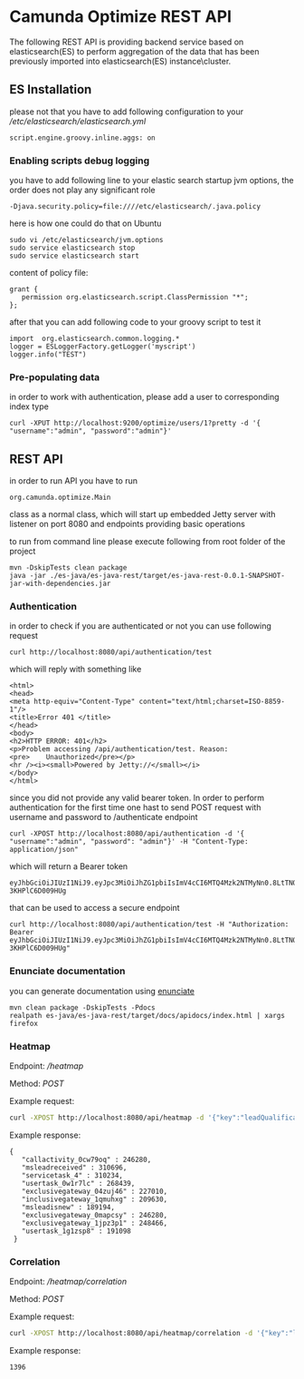 # Camunda Optimize REST API

The following REST API is providing backend service based on elasticsearch(ES) to perform aggregation of the 
data that has been previously imported into elasticsearch(ES) instance\cluster. 

## ES Installation 

please not that you have to add following configuration to your _/etc/elasticsearch/elasticsearch.yml_

```
script.engine.groovy.inline.aggs: on
```

### Enabling scripts debug logging

you have to add following line to your elastic search startup jvm options, the order does not play any 
significant role

```
-Djava.security.policy=file:////etc/elasticsearch/.java.policy
```

here is how one could do that on Ubuntu 

```
sudo vi /etc/elasticsearch/jvm.options
sudo service elasticsearch stop
sudo service elasticsearch start
```

content of policy file: 

```
grant {
   permission org.elasticsearch.script.ClassPermission "*";
};
```

after that you can add following code to your groovy script to test it

```
import  org.elasticsearch.common.logging.*
logger = ESLoggerFactory.getLogger('myscript')
logger.info("TEST")
```

### Pre-populating data

in order to work with authentication, please add a user to corresponding index type

```
curl -XPUT http://localhost:9200/optimize/users/1?pretty -d '{ "username":"admin", "password":"admin"}'
```

## REST API

in order to run API you have to run 
```
org.camunda.optimize.Main
```
class as a normal class, which will start up embedded Jetty server with listener on port 8080 and endpoints
providing basic operations

to run from command line please execute following from root folder of the project

```
mvn -DskipTests clean package
java -jar ./es-java/es-java-rest/target/es-java-rest-0.0.1-SNAPSHOT-jar-with-dependencies.jar
```

### Authentication

in order to check if you are authenticated or not you can use following request

```
curl http://localhost:8080/api/authentication/test
```

which will reply with something like 

```
<html>
<head>
<meta http-equiv="Content-Type" content="text/html;charset=ISO-8859-1"/>
<title>Error 401 </title>
</head>
<body>
<h2>HTTP ERROR: 401</h2>
<p>Problem accessing /api/authentication/test. Reason:
<pre>    Unauthorized</pre></p>
<hr /><i><small>Powered by Jetty://</small></i>
</body>
</html>
```

since you did not provide any valid bearer token. In order to perform authentication for the first time 
one hast to send POST request with username and password to /authenticate endpoint

```
curl -XPOST http://localhost:8080/api/authentication -d '{ "username":"admin", "password": "admin"}' -H "Content-Type: application/json"
```

which will return a Bearer token 

```
eyJhbGciOiJIUzI1NiJ9.eyJpc3MiOiJhZG1pbiIsImV4cCI6MTQ4Mzk2NTMyNn0.8LtTNQCygAvajH_HeXAkOCFPi20e-3KHPlC6D009HUg
```

that can be used to access a secure endpoint 

```
curl http://localhost:8080/api/authentication/test -H "Authorization: Bearer eyJhbGciOiJIUzI1NiJ9.eyJpc3MiOiJhZG1pbiIsImV4cCI6MTQ4Mzk2NTMyNn0.8LtTNQCygAvajH_HeXAkOCFPi20e-3KHPlC6D009HUg"
```
### Enunciate documentation 

you can generate documentation using [enunciate](http://enunciate.webcohesion.com/) 

```
mvn clean package -DskipTests -Pdocs
realpath es-java/es-java-rest/target/docs/apidocs/index.html | xargs firefox
```
### Heatmap

Endpoint: _/heatmap_

Method: *POST*

Example request: 

```bash
curl -XPOST http://localhost:8080/api/heatmap -d '{"key":"leadQualification"}' -H "Content-Type: application/json"
```

Example response: 

```
{
   "callactivity_0cw79oq" : 246280,
   "msleadreceived" : 310696,
   "servicetask_4" : 310234,
   "usertask_0w1r7lc" : 268439,
   "exclusivegateway_04zuj46" : 227010,
   "inclusivegateway_1qmuhxg" : 209630,
   "msleadisnew" : 189194,
   "exclusivegateway_0mapcsy" : 246280,
   "exclusivegateway_1jpz3p1" : 248466,
   "usertask_1g1zsp8" : 191098
 }
 ```

### Correlation

Endpoint: _/heatmap/correlation_

Method: *POST*

Example request: 

```bash
curl -XPOST http://localhost:8080/api/heatmap/correlation -d '{"key":"leadQualification", "correlationActivities": ["EndEvent_0wsfol8","UserTask_0w1r7lc"]}' -H "Content-Type: application/json"
```

Example response: 

```
1396
```